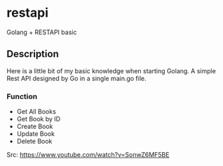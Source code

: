 # restapi
Golang + RESTAPI basic

## Description
Here is a little bit of my basic knowledge when starting Golang. A simple Rest API designed by Go in a single main.go file.

### Function
* Get All Books
* Get Book by ID
* Create Book
* Update Book
* Delete Book

Src: https://www.youtube.com/watch?v=SonwZ6MF5BE